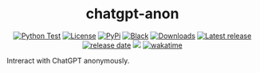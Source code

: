<h1 align="center"> chatgpt-anon </h1>

<p align="center">
<a href="https://github.com/Simatwa/chatgpt-anon/actions/workflows/python-test.yml"><img src="https://github.com/Simatwa/chatgpt-anon/actions/workflows/python-test.yml/badge.svg" alt="Python Test"/></a>
<a href="LICENSE"><img alt="License" src="https://img.shields.io/static/v1?logo=GPL&color=Blue&message=GNUv3&label=License"/></a>
<a href="https://pypi.org/project/chatgpt-anon"><img alt="PyPi" src="https://img.shields.io/pypi/v/chatgpt-anon?color=green"/></a>
<a href="https://github.com/psf/black"><img alt="Black" src="https://img.shields.io/static/v1?logo=Black&label=Code-style&message=Black"/></a>
<a href="https://pepy.tech/project/chatgpt-anon"><img src="https://static.pepy.tech/personalized-badge/chatgpt-anon?period=total&units=international_system&left_color=grey&right_color=green&left_text=Downloads" alt="Downloads"></a>
<!--<a href="https://github.com/Simatwa/chatgpt-anon/releases"><img src="https://img.shields.io/github/downloads/Simatwa/chatgpt-anon/total?label=Downloads&color=success" alt="Downloads"></img></a> -->
<a href="https://github.com/Simatwa/chatgpt-anon/releases"><img src="https://img.shields.io/github/v/release/Simatwa/chatgpt-anon?color=success&label=Release&logo=github" alt="Latest release"></img></a>
<a href="https://github.com/Simatwa/chatgpt-anon/releases"><img src="https://img.shields.io/github/release-date/Simatwa/chatgpt-anon?label=Release date&logo=github" alt="release date"></img></a>
<a href="https://hits.seeyoufarm.com"><img src="https://hits.seeyoufarm.com/api/count/incr/badge.svg?url=https%3A%2F%2Fgithub.com/Simatwa/chatgpt-anon"/></a>
<a href="https://wakatime.com/badge/github/Simatwa/chatgpt-anon"><img src="https://wakatime.com/badge/github/Simatwa/chatgpt-anon.svg" alt="wakatime"></a>
</p>

Intreract with ChatGPT anonymously.
